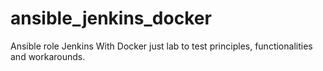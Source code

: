 # ansible_jenkins_docker
Ansible role Jenkins With Docker just lab to test principles, functionalities and workarounds.
